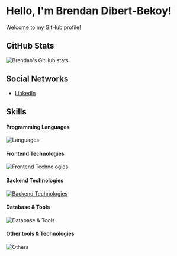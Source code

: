 # Hello, I'm Brendan Dibert-Bekoy!

Welcome to my GitHub profile!

## GitHub Stats

![Brendan's GitHub stats](https://github-readme-stats.vercel.app/api?username=ohriel94&show_icons=true&theme=tokyonight)

## Social Networks

-  [LinkedIn](www.linkedin.com/in/brendan-db)

## Skills

#### Programming Languages

![Languages](https://skillicons.dev/icons?i=cs,js,nodejs,php,python,anaconda)

#### Frontend Technologies

![Frontend Technologies](https://skillicons.dev/icons?i=react,symfony,next,html,css,tailwind)

#### Backend Technologies

[![Backend Technologies](https://skillicons.dev/icons?i=aws,docker)](https://skillicons.dev)

#### Database & Tools

![Database & Tools](https://skillicons.dev/icons?i=mysql,mongodb,postgres)

#### Other tools & Technologies

![Others](https://skillicons.dev/icons?i=git,github,markdown,,vscode,visualstudio)
